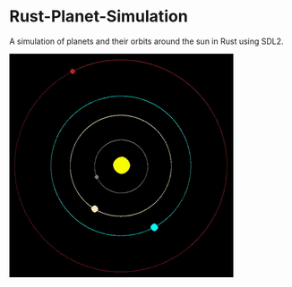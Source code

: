 # Rust-Planet-Simulation
A simulation of planets and their orbits around the sun in Rust using SDL2.

![simulation](pics/simulation.gif)
